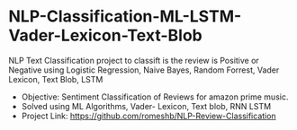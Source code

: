 # NLP-Classification-ML-LSTM-Vader-Lexicon-Text-Blob
NLP Text Classification project to classift is the review is Positive or Negative using Logistic Regression, Naive Bayes, Random Forrest, Vader Lexicon, Text Blob, LSTM

- Objective: Sentiment Classification of Reviews for amazon prime music.
- Solved using ML Algorithms, Vader- Lexicon, Text blob, RNN LSTM
- Project Link: https://github.com/romeshb/NLP-Review-Classification
